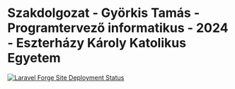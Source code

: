 # Szakdolgozat - Györkis Tamás - Programtervező informatikus - 2024 - Eszterházy Károly Katolikus Egyetem

[![Laravel Forge Site Deployment Status](https://img.shields.io/endpoint?url=https%3A%2F%2Fforge.laravel.com%2Fsite-badges%2F3b9de841-da3b-45af-a35b-02dd1232bb35%3Fdate%3D1&style=flat)](https://forge.laravel.com/servers/770430/sites/2286472)

